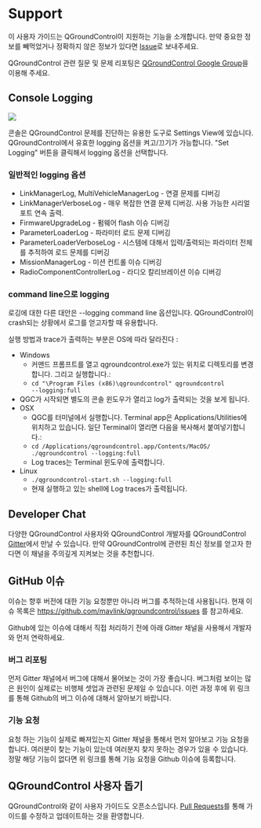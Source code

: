 # Support

이 사용자 가이드는 QGroundControl이 지원하는 기능을 소개합니다. 만약 중요한 정보를 빼먹었거나 정확하지 않은 정보가 있다면 [Issue](https://github.com/mavlink/qgc-user-guide/issues)로 보내주세요.

QGroundControl 관련 질문 및 문제 리포팅은 [QGroundControl Google Group](http://groups.google.com/group/qgroundcontrol)을 이용해 주세요.

## Console Logging

![](../../images/support/Console.jpg)

콘솔은 QGroundControl 문제를 진단하는 유용한 도구로 Settings View에 있습니다. QGroundControl에서 유효한 logging 옵션을 켜고/끄기가 가능합니다. "Set Logging" 버튼을 클릭해서 logging 옵션을 선택합니다.

### 일반적인 logging 옵션

* LinkManagerLog, MultiVehicleManagerLog - 연결 문제를 디버깅
* LinkManagerVerboseLog - 매우 복잡한 연결 문제 디버깅. 사용 가능한 시리얼 포트 연속 출력.
* FirmwareUpgradeLog - 펌웨어 flash 이슈 디버깅
* ParameterLoaderLog - 파라미터 로드 문제 디버깅
* ParameterLoaderVerboseLog - 시스템에 대해서 입력/출력되는 파라미터 전체를 추적하여 로드 문제를 디버깅
* MissionManagerLog - 미션 컨트롤 이슈 디버깅
* RadioComponentControllerLog - 라디오 칼리브레이션 이슈 디버깅

### command line으로 logging

로깅에 대한 다른 대안은 --logging command line 옵션입니다. QGroundControl이 crash되는 상황에서 로그를 얻고자할 때 유용합니다.

실행 방법과 trace가 출력하는 부분은 OS에 따라 달라진다 :

  * Windows
    * 커맨드 프롬프트를 열고 qgroundcontrol.exe가 있는 위치로 디렉토리를 변경합니다. 그리고 실행합니다.:
    * <code>cd "\Program Files (x86)\qgroundcontrol"
qgroundcontrol --logging:full</code>
  * QGC가 시작되면 별도의 콘솔 윈도우가 열리고 log가 출력되는 것을 보게 됩니다.
  * OSX
    * QGC를 터미널에서 실행합니다. Terminal app은 Applications/Utilities에 위치하고 있습니다. 일단 Terminal이 열리면 다음을 복사해서 붙여넣기합니다.:
    * <code>cd /Applications/qgroundcontrol.app/Contents/MacOS/
./qgroundcontrol --logging:full</code>
    * Log traces는 Terminal 윈도우에 출력합니다.
  * Linux
    * <code>./qgroundcontrol-start.sh --logging:full</code>
    * 현재 실행하고 있는 shell에 Log traces가 출력됩니다.

## Developer Chat

다양한 QGroundControl 사용자와 QGroundControl 개발자를 QGroundControl [Gitter](https://gitter.im/mavlink/qgroundcontrol)에서 만날 수 있습니다. 만약 QGroundControl에 관련된 최신 정보를 얻고자 한다면 이 채널을 주의깊게 지켜보는 것을 추천합니다.

## GitHub 이슈
이슈는 향후 버전에 대한 기능 요청뿐만 아니라 버그를 추적하는데 사용됩니다. 현재 이슈 목록은 https://github.com/mavlink/qgroundcontrol/issues 를 참고하세요.

Github에 있는 이슈에 대해서 직접 처리하기 전에 아래 Gitter 채널을 사용해서 개발자와 먼저 연락하세요.

### 버그 리포팅
먼저 Gitter 채널에서 버그에 대해서 물어보는 것이 가장 좋습니다. 버그처럼 보이는 많은 원인이 실제로는 비행체 셋업과 관련된 문제일 수 있습니다. 이런 과정 후에 위 링크를 통해 Github의 버그 이슈에 대해서 알아보기 바랍니다.

### 기능 요청
요청 하는 기능이 실제로 빠져있는지 Gitter 채널을 통해서 먼저 알아보고 기능 요청을 합니다. 여러분이 찾는 기능이 있는데 여러분지 찾지 못하는 경우가 있을 수 있습니다. 정말 해당 기능이 없다면 위 링크를 통해 기능 요청을 Github 이슈에 등록합니다.

## QGroundControl 사용자 돕기

QGroundControl와 같이 사용자 가이드도 오픈소스입니다. [Pull Requests](https://github.com/mavlink/qgc-user-guide/pulls)를 통해 가이드를 수정하고 업데이트하는 것을 환영합니다.
